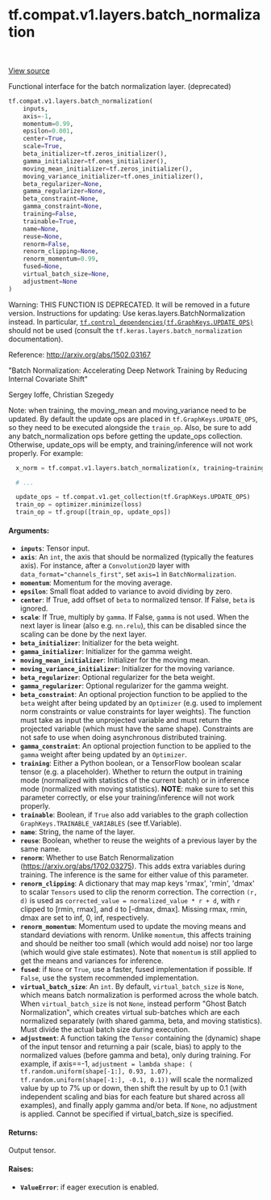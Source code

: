 <div itemscope itemtype="http://developers.google.com/ReferenceObject">
<meta itemprop="name" content="tf.compat.v1.layers.batch_normalization" />
<meta itemprop="path" content="Stable" />
</div>

# tf.compat.v1.layers.batch_normalization

<!-- Insert buttons -->

<table class="tfo-notebook-buttons tfo-api" align="left">
</table>

<a target="_blank" href="/code/stable/tensorflow/python/layers/normalization.py">View source</a>



<!-- Start diff -->
Functional interface for the batch normalization layer. (deprecated)

``` python
tf.compat.v1.layers.batch_normalization(
    inputs,
    axis=-1,
    momentum=0.99,
    epsilon=0.001,
    center=True,
    scale=True,
    beta_initializer=tf.zeros_initializer(),
    gamma_initializer=tf.ones_initializer(),
    moving_mean_initializer=tf.zeros_initializer(),
    moving_variance_initializer=tf.ones_initializer(),
    beta_regularizer=None,
    gamma_regularizer=None,
    beta_constraint=None,
    gamma_constraint=None,
    training=False,
    trainable=True,
    name=None,
    reuse=None,
    renorm=False,
    renorm_clipping=None,
    renorm_momentum=0.99,
    fused=None,
    virtual_batch_size=None,
    adjustment=None
)
```



<!-- Placeholder for "Used in" -->

Warning: THIS FUNCTION IS DEPRECATED. It will be removed in a future version.
Instructions for updating:
Use keras.layers.BatchNormalization instead.  In particular, <a href="../../../../tf/control_dependencies.md"><code>tf.control_dependencies(tf.GraphKeys.UPDATE_OPS)</code></a> should not be used (consult the `tf.keras.layers.batch_normalization` documentation).

Reference: http://arxiv.org/abs/1502.03167

"Batch Normalization: Accelerating Deep Network Training by Reducing
Internal Covariate Shift"

Sergey Ioffe, Christian Szegedy

Note: when training, the moving_mean and moving_variance need to be updated.
By default the update ops are placed in `tf.GraphKeys.UPDATE_OPS`, so they
need to be executed alongside the `train_op`. Also, be sure to add any
batch_normalization ops before getting the update_ops collection. Otherwise,
update_ops will be empty, and training/inference will not work properly. For
example:

```python
  x_norm = tf.compat.v1.layers.batch_normalization(x, training=training)

  # ...

  update_ops = tf.compat.v1.get_collection(tf.GraphKeys.UPDATE_OPS)
  train_op = optimizer.minimize(loss)
  train_op = tf.group([train_op, update_ops])
```

#### Arguments:


* <b>`inputs`</b>: Tensor input.
* <b>`axis`</b>: An `int`, the axis that should be normalized (typically the features
  axis). For instance, after a `Convolution2D` layer with
  `data_format="channels_first"`, set `axis=1` in `BatchNormalization`.
* <b>`momentum`</b>: Momentum for the moving average.
* <b>`epsilon`</b>: Small float added to variance to avoid dividing by zero.
* <b>`center`</b>: If True, add offset of `beta` to normalized tensor. If False, `beta`
  is ignored.
* <b>`scale`</b>: If True, multiply by `gamma`. If False, `gamma` is
  not used. When the next layer is linear (also e.g. `nn.relu`), this can be
  disabled since the scaling can be done by the next layer.
* <b>`beta_initializer`</b>: Initializer for the beta weight.
* <b>`gamma_initializer`</b>: Initializer for the gamma weight.
* <b>`moving_mean_initializer`</b>: Initializer for the moving mean.
* <b>`moving_variance_initializer`</b>: Initializer for the moving variance.
* <b>`beta_regularizer`</b>: Optional regularizer for the beta weight.
* <b>`gamma_regularizer`</b>: Optional regularizer for the gamma weight.
* <b>`beta_constraint`</b>: An optional projection function to be applied to the `beta`
    weight after being updated by an `Optimizer` (e.g. used to implement
    norm constraints or value constraints for layer weights). The function
    must take as input the unprojected variable and must return the
    projected variable (which must have the same shape). Constraints are
    not safe to use when doing asynchronous distributed training.
* <b>`gamma_constraint`</b>: An optional projection function to be applied to the
    `gamma` weight after being updated by an `Optimizer`.
* <b>`training`</b>: Either a Python boolean, or a TensorFlow boolean scalar tensor
  (e.g. a placeholder). Whether to return the output in training mode
  (normalized with statistics of the current batch) or in inference mode
  (normalized with moving statistics). **NOTE**: make sure to set this
  parameter correctly, or else your training/inference will not work
  properly.
* <b>`trainable`</b>: Boolean, if `True` also add variables to the graph collection
  `GraphKeys.TRAINABLE_VARIABLES` (see tf.Variable).
* <b>`name`</b>: String, the name of the layer.
* <b>`reuse`</b>: Boolean, whether to reuse the weights of a previous layer
  by the same name.
* <b>`renorm`</b>: Whether to use Batch Renormalization
  (https://arxiv.org/abs/1702.03275). This adds extra variables during
  training. The inference is the same for either value of this parameter.
* <b>`renorm_clipping`</b>: A dictionary that may map keys 'rmax', 'rmin', 'dmax' to
  scalar `Tensors` used to clip the renorm correction. The correction
  `(r, d)` is used as `corrected_value = normalized_value * r + d`, with
  `r` clipped to [rmin, rmax], and `d` to [-dmax, dmax]. Missing rmax, rmin,
  dmax are set to inf, 0, inf, respectively.
* <b>`renorm_momentum`</b>: Momentum used to update the moving means and standard
  deviations with renorm. Unlike `momentum`, this affects training
  and should be neither too small (which would add noise) nor too large
  (which would give stale estimates). Note that `momentum` is still applied
  to get the means and variances for inference.
* <b>`fused`</b>: if `None` or `True`, use a faster, fused implementation if possible.
  If `False`, use the system recommended implementation.
* <b>`virtual_batch_size`</b>: An `int`. By default, `virtual_batch_size` is `None`,
  which means batch normalization is performed across the whole batch. When
  `virtual_batch_size` is not `None`, instead perform "Ghost Batch
  Normalization", which creates virtual sub-batches which are each
  normalized separately (with shared gamma, beta, and moving statistics).
  Must divide the actual batch size during execution.
* <b>`adjustment`</b>: A function taking the `Tensor` containing the (dynamic) shape of
  the input tensor and returning a pair (scale, bias) to apply to the
  normalized values (before gamma and beta), only during training. For
  example, if axis==-1,
    `adjustment = lambda shape: (
      tf.random.uniform(shape[-1:], 0.93, 1.07),
      tf.random.uniform(shape[-1:], -0.1, 0.1))`
  will scale the normalized value by up to 7% up or down, then shift the
  result by up to 0.1 (with independent scaling and bias for each feature
  but shared across all examples), and finally apply gamma and/or beta. If
  `None`, no adjustment is applied. Cannot be specified if
  virtual_batch_size is specified.


#### Returns:

Output tensor.



#### Raises:


* <b>`ValueError`</b>: if eager execution is enabled.